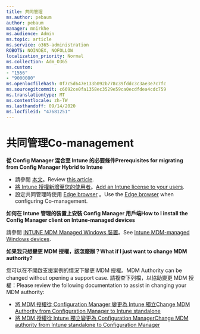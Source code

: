 ```yaml
---
title: 共同管理
ms.author: pebaum
author: pebaum
manager: mnirkhe
ms.audience: Admin
ms.topic: article
ms.service: o365-administration
ROBOTS: NOINDEX, NOFOLLOW
localization_priority: Normal
ms.collection: Adm_O365
ms.custom:
- "1556"
- "9000080"
ms.openlocfilehash: 0f7c5d647e133b092b778c39fddc3c3ae3e7c7fc
ms.sourcegitcommit: c6692ce0fa1358ec3529e59ca0ecdfdea4cdc759
ms.translationtype: MT
ms.contentlocale: zh-TW
ms.lasthandoff: 09/14/2020
ms.locfileid: "47681251"
---
```

# <a name="co-management"></a><span data-ttu-id="5a1fc-102">共同管理</span><span class="sxs-lookup"><span data-stu-id="5a1fc-102">Co-management</span></span>

<span data-ttu-id="5a1fc-103">**從 Config Manager 混合至 Intune 的必要條件**</span><span class="sxs-lookup"><span data-stu-id="5a1fc-103">**Prerequisites for migrating from Config Manager Hybrid to Intune**</span></span>

- <span data-ttu-id="5a1fc-104">請參閱 [本文](https://docs.microsoft.com/configmgr/mdm/deploy-use/migrate-hybridmdm-to-intunesa)。</span><span class="sxs-lookup"><span data-stu-id="5a1fc-104">Review [this article](https://docs.microsoft.com/configmgr/mdm/deploy-use/migrate-hybridmdm-to-intunesa).</span></span>
- <span data-ttu-id="5a1fc-105">[將 Intune 授權新增至您的使用者](https://docs.microsoft.com/intune/licenses-assign)。</span><span class="sxs-lookup"><span data-stu-id="5a1fc-105">[Add an Intune license to your users](https://docs.microsoft.com/intune/licenses-assign).</span></span>
- <span data-ttu-id="5a1fc-106">設定共同管理時使用 [Edge browser](https://www.microsoft.com/windows/microsoft-edge) 。</span><span class="sxs-lookup"><span data-stu-id="5a1fc-106">Use the [Edge browser](https://www.microsoft.com/windows/microsoft-edge) when configuring Co-management.</span></span>

<span data-ttu-id="5a1fc-107">**如何在 Intune 管理的裝置上安裝 Config Manager 用戶端**</span><span class="sxs-lookup"><span data-stu-id="5a1fc-107">**How to I install the Config Manager client on Intune-managed devices**</span></span>

<span data-ttu-id="5a1fc-108">請參閱 [INTUNE MDM Managed Windows 裝置](https://docs.microsoft.com/configmgr/core/clients/deploy/deploy-clients-to-windows-computers#bkmk_mdm)。</span><span class="sxs-lookup"><span data-stu-id="5a1fc-108">See [Intune MDM-managed Windows devices](https://docs.microsoft.com/configmgr/core/clients/deploy/deploy-clients-to-windows-computers#bkmk_mdm).</span></span>

<span data-ttu-id="5a1fc-109">**如果我只想變更 MDM 授權，該怎麼辦？**</span><span class="sxs-lookup"><span data-stu-id="5a1fc-109">**What if I just want to change MDM authority?**</span></span>

<span data-ttu-id="5a1fc-110">您可以在不開啟支援案例的情況下變更 MDM 授權。</span><span class="sxs-lookup"><span data-stu-id="5a1fc-110">MDM Authority can be changed without opening a support case.</span></span> <span data-ttu-id="5a1fc-111">請複查下列檔，以協助變更 MDM 授權：</span><span class="sxs-lookup"><span data-stu-id="5a1fc-111">Please review the following documentation to assist in changing your MDM authority:</span></span>

- [<span data-ttu-id="5a1fc-112">將 MDM 授權從 Configuration Manager 變更為 Intune 獨立</span><span class="sxs-lookup"><span data-stu-id="5a1fc-112">Change MDM Authority from Configuration Manager to Intune standalone</span></span>](https://docs.microsoft.com/configmgr/mdm/deploy-use/migrate-change-mdm-authority)
- [<span data-ttu-id="5a1fc-113">將 MDM 授權從 Intune 獨立變更為 Configuration Manager</span><span class="sxs-lookup"><span data-stu-id="5a1fc-113">Change MDM authority from Intune standalone to Configuration Manager</span></span>](https://docs.microsoft.com/configmgr/mdm/deploy-use/change-mdm-authority)
